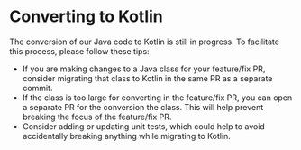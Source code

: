 # Converting to Kotlin

The conversion of our Java code to Kotlin is still in progress. To facilitate this process, please
follow these tips:
- If you are making changes to a Java class for your feature/fix PR, consider migrating that class to Kotlin in the same PR as a separate commit.
- If the class is too large for converting in the feature/fix PR, you can open a separate PR for the conversion the class. This will help prevent breaking the focus of the feature/fix PR.
- Consider adding or updating unit tests, which could help to avoid accidentally breaking anything while migrating to Kotlin.
